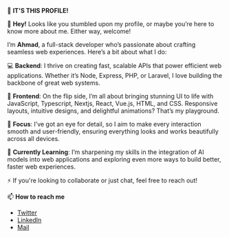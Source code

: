 👀 **IT'S THIS PROFILE!**

👋 **Hey!** Looks like you stumbled upon my profile, or maybe you’re here to know more about me. Either way, welcome!

I’m **Ahmad**, a full-stack developer who’s passionate about crafting seamless web experiences. Here’s a bit about what I do:

💻 **Backend**: I thrive on creating fast, scalable APIs that power efficient web applications. Whether it’s Node, Express, PHP, or Laravel, I love building the backbone of great web systems.

🎨 **Frontend**: On the flip side, I’m all about bringing stunning UI to life with JavaScript, Typescript, Nextjs, React, Vue.js, HTML, and CSS. Responsive layouts, intuitive designs, and delightful animations? That’s my playground.

🎯 **Focus**: I’ve got an eye for detail, so I aim to make every interaction smooth and user-friendly, ensuring everything looks and works beautifully across all devices.

🌱 **Currently Learning**: I’m sharpening my skills in the integration of AI models into web applications and exploring even more ways to build better, faster web experiences.

⚡️ If you're looking to collaborate or just chat, feel free to reach out!

📫 **How to reach me**
   - [Twitter](https://x.com/dd3vahmad?t=49UvsZ2-UD6yxWPT9jR5PQ&s=09)
   - [LinkedIn](https://www.linkedin.com/in/rabiu-ahmad-5b178b25a?utm_source=share&utm_campaign=share_via&utm_content=profile&utm_medium=android_app)
   - [Mail](mailto:ahmadrabiu8787@gmail.com) 


<!---
dd3vahmad/dd3vahmad is a ✨ special ✨ repository because its `README.md` (this file) appears on your GitHub profile.
You can click the Preview link to take a look at your changes.
--->

